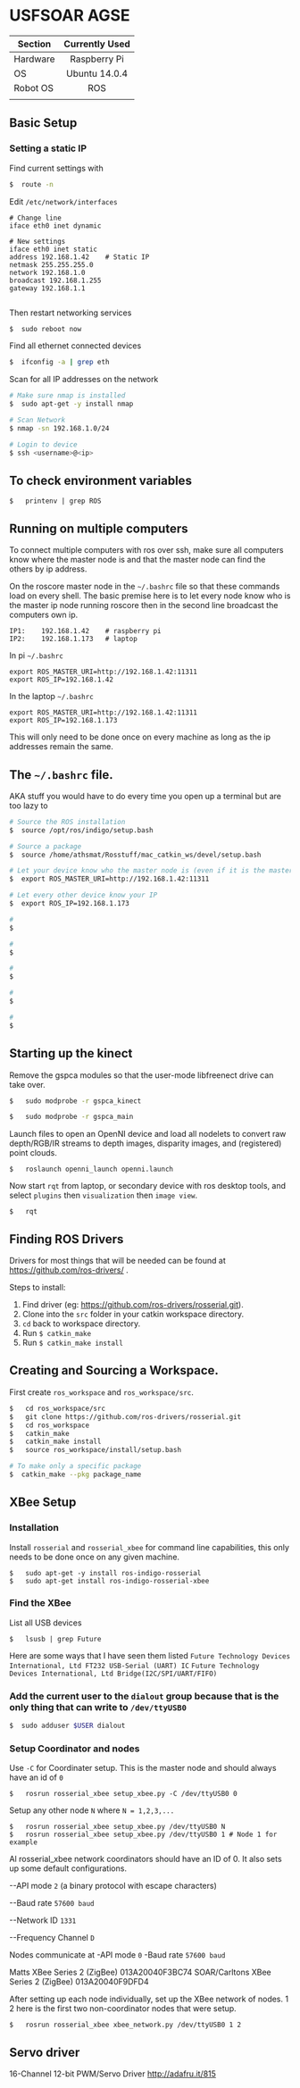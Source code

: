 # USFSOAR AGSE

|  Section      | Currently Used|
| ------------- |:-------------:|
|  Hardware     | Raspberry Pi  |
|       OS      | Ubuntu 14.0.4       |
|       Robot OS        |      ROS      |
|   |      |

## Basic Setup

### Setting a static IP

Find current settings with 
```bash
$  route -n
```
Edit `/etc/network/interfaces`
```
# Change line 
iface eth0 inet dynamic

# New settings
iface eth0 inet static
address 192.168.1.42 	# Static IP
netmask 255.255.255.0
network 192.168.1.0
broadcast 192.168.1.255
gateway 192.168.1.1


```

Then restart networking services
```bash
$  sudo reboot now
```


Find all ethernet connected devices
```bash
$  ifconfig -a | grep eth
```

Scan for all IP addresses on the network
```bash
# Make sure nmap is installed
$  sudo apt-get -y install nmap

# Scan Network
$ nmap -sn 192.168.1.0/24

# Login to device
$ ssh <username>@<ip>
```

## To check environment variables
```
$	printenv | grep ROS
```
## Running on multiple computers
To connect multiple computers with ros over ssh, make sure all computers know where the master node is and that the master node can find the others by ip address.

On the roscore master node in the `~/.bashrc` file so that these commands load on every shell. The basic premise here is to let every node know who is the master ip node running roscore then in the second line broadcast the computers own ip.
```
IP1: 	192.168.1.42 	# raspberry pi
IP2:	192.168.1.173 	# laptop
```
In pi `~/.bashrc`
```
export ROS_MASTER_URI=http://192.168.1.42:11311
export ROS_IP=192.168.1.42
```
In the laptop `~/.bashrc`
```
export ROS_MASTER_URI=http://192.168.1.42:11311
export ROS_IP=192.168.1.173
```
This will only need to be done once on every machine as long as the ip addresses remain the same.


## The `~/.bashrc` file. 

AKA stuff you would have to do every time you open up a terminal but are too lazy to
```bash
# Source the ROS installation
$  source /opt/ros/indigo/setup.bash

# Source a package
$  source /home/athsmat/Rosstuff/mac_catkin_ws/devel/setup.bash

# Let your device know who the master node is (even if it is the master node)
$  export ROS_MASTER_URI=http://192.168.1.42:11311

# Let every other device know your IP
$  export ROS_IP=192.168.1.173

#
$

#
$

#
$

#
$

#
$


```


## Starting up the kinect

Remove the gspca modules so that the user-mode libfreenect drive can take over.
```bash
$  	sudo modprobe -r gspca_kinect

$  	sudo modprobe -r gspca_main
```
Launch files to open an OpenNI device and load all nodelets to convert raw depth/RGB/IR streams to depth images, disparity images, and (registered) point clouds.
```
$  	roslaunch openni_launch openni.launch
```
Now start `rqt` from laptop, or secondary device with ros desktop tools, and select `plugins` then `visualization` then `image view`.
```
$	rqt
```
## Finding ROS Drivers

Drivers for most things that will be needed can be found at https://github.com/ros-drivers/ . 

Steps to install:
1. Find driver (eg: https://github.com/ros-drivers/rosserial.git).
2. Clone into the `src` folder in your catkin workspace directory.
3. `cd` back to workspace directory.
4. Run `$ catkin_make`
5. Run `$ catkin_make install`


## Creating and Sourcing a Workspace. 

First create `ros_workspace` and `ros_workspace/src`.
```bash
$	cd ros_workspace/src
$	git clone https://github.com/ros-drivers/rosserial.git
$	cd ros_workspace
$	catkin_make
$	catkin_make install
$	source ros_workspace/install/setup.bash

# To make only a specific package
$  catkin_make --pkg package_name

```


## XBee Setup

### Installation

Install `rosserial` and `rosserial_xbee` for command line capabilities, this only needs to be done once on any given machine.
```
$	sudo apt-get -y install ros-indigo-rosserial
$	sudo apt-get install ros-indigo-rosserial-xbee
```
### Find the XBee

List all USB devices
```
$	lsusb | grep Future
```
Here are some ways that I have seen them listed 
	`Future Technology Devices International, Ltd FT232 USB-Serial (UART) IC`
	`Future Technology Devices International, Ltd Bridge(I2C/SPI/UART/FIFO)`

### Add the current user to the `dialout` group because that is the only thing that can write to `/dev/ttyUSB0`
```bash
$  sudo adduser $USER dialout
```
### Setup Coordinator and nodes

Use `-C` for Coordinater setup. This is the master node and should always have an id of `0`
```
$	rosrun rosserial_xbee setup_xbee.py -C /dev/ttyUSB0 0
```
Setup any other node `N` where `N = 1,2,3,...`
```
$	rosrun rosserial_xbee setup_xbee.py /dev/ttyUSB0 N
$	rosrun rosserial_xbee setup_xbee.py /dev/ttyUSB0 1 # Node 1 for example
```

Al rosserial_xbee network coordinators should have an ID of 0. It also sets up some default configurations.

--API mode `2` (a binary protocol with escape characters)

--Baud rate `57600 baud`

--Network ID `1331`

--Frequency Channel `D`


Nodes communicate at
-API mode `0`
-Baud rate `57600 baud`

Matts XBee Series 2 (ZigBee) 			013A20040F3BC74
SOAR/Carltons XBee Series 2 (ZigBee)	013A20040F9DFD4

After setting up each node individually, set up the XBee network of nodes. 1 2 here is the first two non-coordinator nodes that were setup.
```
$	rosrun rosserial_xbee xbee_network.py /dev/ttyUSB0 1 2
```
## Servo driver

16-Channel 12-bit PWM/Servo Driver http://adafru.it/815
